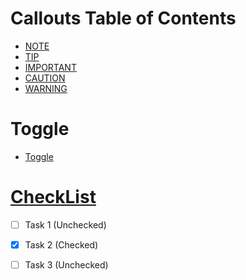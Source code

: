 # Callouts Table of Contents

- [NOTE](./Callouts.md#note)
- [TIP](./Callouts.md#tip)
- [IMPORTANT](./Callouts.md#important)
- [CAUTION](./Callouts.md#caution)
- [WARNING](./Callouts.md#warning)

# Toggle

- [Toggle](./Toggle.md#note)

# [CheckList](./CheckList.md#note)

- [ ] Task 1 (Unchecked)
- [x] Task 2 (Checked)
- [ ] Task 3 (Unchecked)




